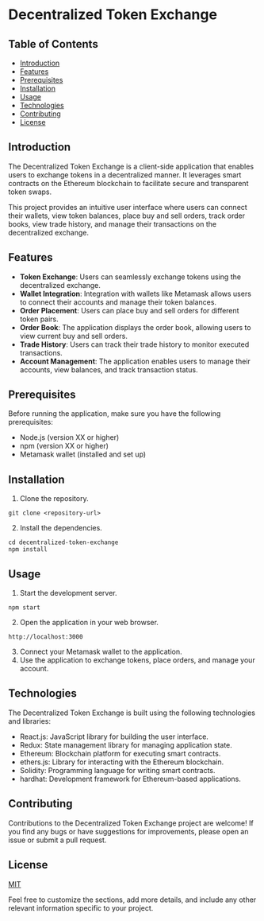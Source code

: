 # Decentralized Token Exchange

## Table of Contents
- [Introduction](#introduction)
- [Features](#features)
- [Prerequisites](#prerequisites)
- [Installation](#installation)
- [Usage](#usage)
- [Technologies](#technologies)
- [Contributing](#contributing)
- [License](#license)

## Introduction
The Decentralized Token Exchange is a client-side application that enables users to exchange tokens in a decentralized manner. It leverages smart contracts on the Ethereum blockchain to facilitate secure and transparent token swaps.

This project provides an intuitive user interface where users can connect their wallets, view token balances, place buy and sell orders, track order books, view trade history, and manage their transactions on the decentralized exchange.

## Features
- **Token Exchange**: Users can seamlessly exchange tokens using the decentralized exchange.
- **Wallet Integration**: Integration with wallets like Metamask allows users to connect their accounts and manage their token balances.
- **Order Placement**: Users can place buy and sell orders for different token pairs.
- **Order Book**: The application displays the order book, allowing users to view current buy and sell orders.
- **Trade History**: Users can track their trade history to monitor executed transactions.
- **Account Management**: The application enables users to manage their accounts, view balances, and track transaction status.

## Prerequisites
Before running the application, make sure you have the following prerequisites:
- Node.js (version XX or higher)
- npm (version XX or higher)
- Metamask wallet (installed and set up)

## Installation
1. Clone the repository.
```
git clone <repository-url>
```
2. Install the dependencies.
```
cd decentralized-token-exchange
npm install
```

## Usage
1. Start the development server.
```
npm start
```
2. Open the application in your web browser.
```
http://localhost:3000
```
3. Connect your Metamask wallet to the application.
4. Use the application to exchange tokens, place orders, and manage your account.

## Technologies
The Decentralized Token Exchange is built using the following technologies and libraries:
- React.js: JavaScript library for building the user interface.
- Redux: State management library for managing application state.
- Ethereum: Blockchain platform for executing smart contracts.
- ethers.js: Library for interacting with the Ethereum blockchain.
- Solidity: Programming language for writing smart contracts.
- hardhat: Development framework for Ethereum-based applications.

## Contributing
Contributions to the Decentralized Token Exchange project are welcome! If you find any bugs or have suggestions for improvements, please open an issue or submit a pull request.

## License
[MIT](LICENSE)

Feel free to customize the sections, add more details, and include any other relevant information specific to your project.